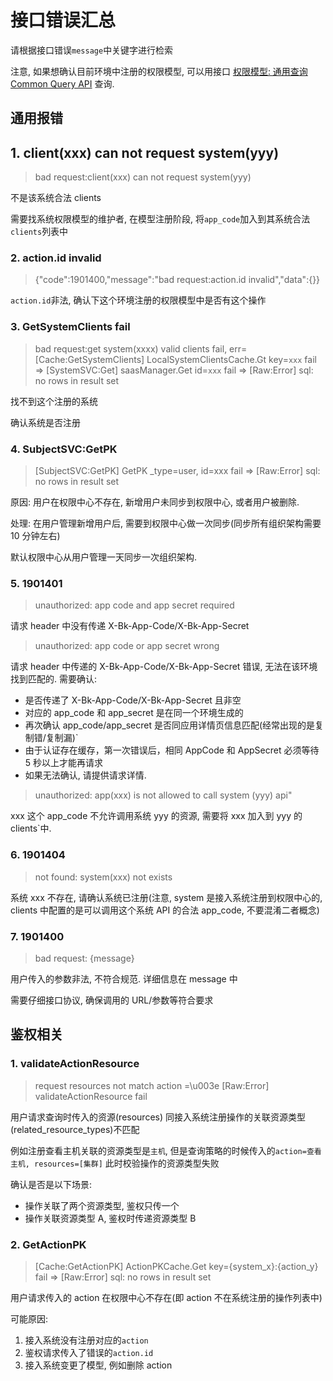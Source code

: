 # 接口错误汇总

请根据接口错误`message`中关键字进行检索

注意, 如果想确认目前环境中注册的权限模型, 
可以用接口 [权限模型: 通用查询 Common Query API](../../../Reference/API/02-Model/15-CommonQuery.md) 查询.

## 通用报错

## 1. client(xxx) can not request system(yyy)

> bad request:client(xxx) can not request system(yyy)

不是该系统合法 clients

需要找系统权限模型的维护者, 在模型注册阶段, 将`app_code`加入到其系统合法`clients`列表中

### 2. action.id invalid

> {"code":1901400,"message":"bad request:action.id invalid","data":{}}

`action.id`非法, 确认下这个环境注册的权限模型中是否有这个操作

### 3. GetSystemClients fail

> bad request:get system(xxxx) valid clients fail, err=[Cache:GetSystemClients] LocalSystemClientsCache.Gt key=`xxx` fail => [SystemSVC:Get] saasManager.Get id=`xxx` fail => [Raw:Error] sql: no rows in result set

找不到这个注册的系统

确认系统是否注册

### 4. SubjectSVC:GetPK

> [SubjectSVC:GetPK] GetPK _type=user, id=xxx fail => [Raw:Error] sql: no rows in result set

原因: 用户在权限中心不存在, 新增用户未同步到权限中心, 或者用户被删除.

处理: 在用户管理新增用户后, 需要到权限中心做一次同步(同步所有组织架构需要 10 分钟左右)

默认权限中心从用户管理一天同步一次组织架构.

### 5. 1901401

> unauthorized: app code and app secret required

请求 header 中没有传递 X-Bk-App-Code/X-Bk-App-Secret

> unauthorized: app code or app secret wrong

请求 header 中传递的 X-Bk-App-Code/X-Bk-App-Secret 错误, 无法在该环境找到匹配的.
需要确认:
- 是否传递了 X-Bk-App-Code/X-Bk-App-Secret 且非空
- 对应的 app_code 和 app_secret 是在同一个环境生成的
- 再次确认 app_code/app_secret 是否同应用详情页信息匹配(经常出现的是复制错/复制漏)`
- 由于认证存在缓存，第一次错误后，相同 AppCode 和 AppSecret 必须等待 5 秒以上才能再请求
- 如果无法确认, 请提供请求详情.

> unauthorized: app(xxx) is not allowed to call system (yyy) api" 

xxx 这个 app_code 不允许调用系统 yyy 的资源, 需要将 xxx 加入到 yyy 的 clients`中.

### 6. 1901404

> not found: system(xxx) not exists 

系统 xxx 不存在, 请确认系统已注册(注意, system 是接入系统注册到权限中心的, clients 中配置的是可以调用这个系统 API 的合法 app_code, 不要混淆二者概念)

### 7. 1901400

> bad request: {message}

用户传入的参数非法, 不符合规范. 详细信息在 message 中

需要仔细接口协议, 确保调用的 URL/参数等符合要求

## 鉴权相关

### 1. validateActionResource

> request resources not match action =\u003e [Raw:Error] validateActionResource fail

用户请求查询时传入的资源(resources) 同接入系统注册操作的关联资源类型(related_resource_types)不匹配

例如注册查看主机关联的资源类型是`主机`, 但是查询策略的时候传入的`action=查看主机, resources=[集群]` 此时校验操作的资源类型失败

确认是否是以下场景:

- 操作关联了两个资源类型, 鉴权只传一个
- 操作关联资源类型 A, 鉴权时传递资源类型 B

### 2. GetActionPK

> [Cache:GetActionPK] ActionPKCache.Get key={system_x}:{action_y} fail => [Raw:Error] sql: no rows in result set

用户请求传入的 action 在权限中心不存在(即 action 不在系统注册的操作列表中)

可能原因: 
1. 接入系统没有注册对应的`action`
2. 鉴权请求传入了错误的`action.id`
3. 接入系统变更了模型, 例如删除 action 


